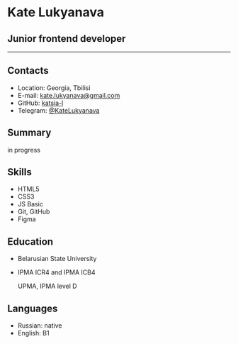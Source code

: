# Kate Lukyanava

## Junior frontend developer


* * *

## Contacts

*   Location: Georgia, Tbilisi
*   E-mail: [kate.lukyanava@gmail.com](mailto:kate.lukyanava@gmail.com)
*   GitHub: [katsia-l](https://github.com/katsia-l)
*   Telegram: [@KateLukyanava](https://t.me/KateLukyanava)

## Summary

in progress

## Skills

*   HTML5
*   CSS3
*   JS Basic
*   Git, GitHub
*   Figma

## Education

*   Belarusian State University
*   IPMA ICR4 and IPMA ICB4
    
    UPMA, IPMA level D
    

## Languages

*   Russian: native
*   English: B1
